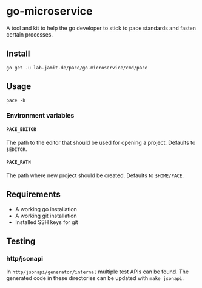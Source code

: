 # go-microservice

A tool and kit to help the go developer to stick to pace standards and fasten certain processes.

## Install

    go get -u lab.jamit.de/pace/go-microservice/cmd/pace

## Usage

    pace -h

### Environment variables

#### `PACE_EDITOR`

The path to the editor that should be used for opening a project. Defaults to `$EDITOR`.

#### `PACE_PATH`

The path where new project should be created. Defaults to `$HOME/PACE`.

## Requirements

* A working go installation
* A working git installation
* Installed SSH keys for git

## Testing

### http/jsonapi

In `http/jsonapi/generator/internal` multiple test APIs can be found. The
generated code in these directories can be updated with `make jsonapi`.
